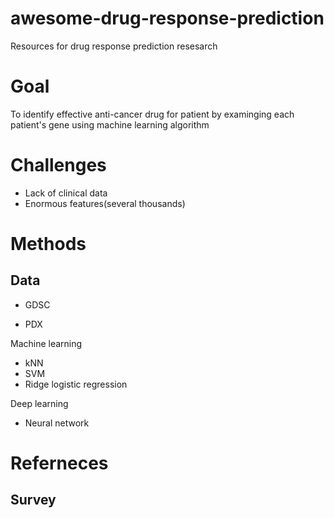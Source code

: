 # awesome-drug-response-prediction

Resources for drug response prediction resesarch

# Goal

To identify effective anti-cancer drug for patient by examinging each patient's gene using machine learning algorithm

# Challenges

- Lack of clinical data
- Enormous features(several thousands)

# Methods

## Data

- GDSC

- PDX

Machine learning

- kNN
- SVM
- Ridge logistic regression

Deep learning

- Neural network

# Referneces

## Survey



